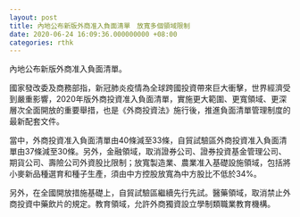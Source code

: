```yaml
---
layout: post
title: 內地公布新版外商准入負面清單　放寬多個領域限制
date: 2020-06-24 16:09:36.000000000 +08:00
categories: rthk
---
```


內地公布新版外商准入負面清單。

國家發改委及商務部指，新冠肺炎疫情為全球跨國投資帶來巨大衝擊，世界經濟受到嚴重影響，2020年版外商投資准入負面清單，實施更大範圍、更寬領域、更深層次全面開放的重要舉措，也是《外商投資法》施行後，推進負面清單管理制度的最新配套文件。

當中，外商投資准入負面清單由40條減至33條，自貿試驗區外商投資准入負面清單由37條減至30條。另外，金融領域，取消證券公司、證券投資基金管理公司、期貨公司、壽險公司外資股比限制；放寬製造業、農業准入基礎設施領域，包括將小麥新品種選育和種子生產，須由中方控股放寬為中方股比不低於34%。

另外，在全國開放措施基礎上，自貿試驗區繼續先行先試。醫藥領域，取消禁止外商投資中藥飲片的規定。教育領域，允許外商獨資設立學制類職業教育機構。
